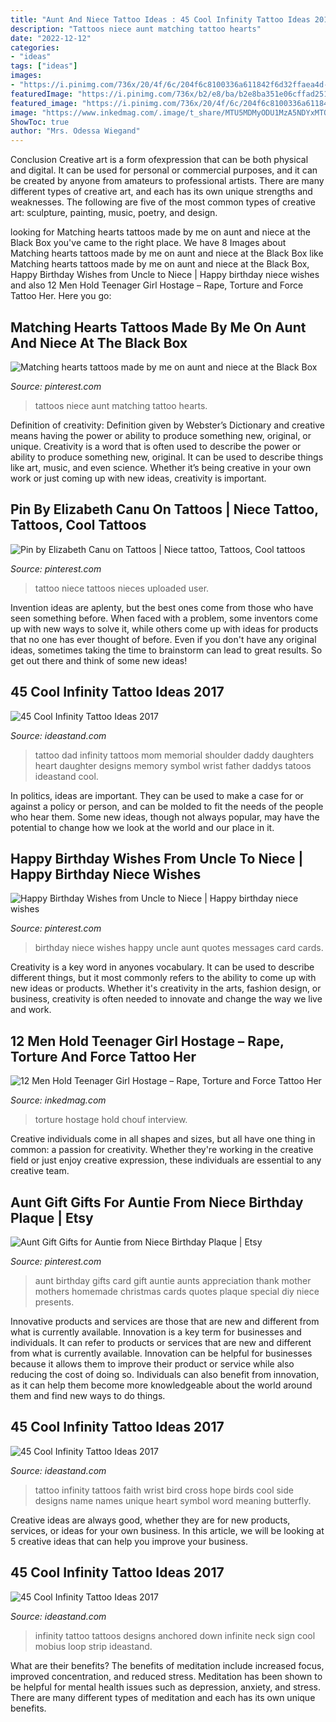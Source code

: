 ```yaml
---
title: "Aunt And Niece Tattoo Ideas : 45 Cool Infinity Tattoo Ideas 2017"
description: "Tattoos niece aunt matching tattoo hearts"
date: "2022-12-12"
categories:
- "ideas"
tags: ["ideas"]
images:
- "https://i.pinimg.com/736x/20/4f/6c/204f6c8100336a611842f6d32ffaea4d--birthday-card-for-aunt-birthday-gifts.jpg"
featuredImage: "https://i.pinimg.com/736x/b2/e8/ba/b2e8ba351e06cffad251deb6b81d40bc.jpg"
featured_image: "https://i.pinimg.com/736x/20/4f/6c/204f6c8100336a611842f6d32ffaea4d--birthday-card-for-aunt-birthday-gifts.jpg"
image: "https://www.inkedmag.com/.image/t_share/MTU5MDMyODU1MzA5NDYxMTQx/5b88585906115image.jpg"
ShowToc: true
author: "Mrs. Odessa Wiegand"
---
```



Conclusion
Creative art is a form ofexpression that can be both physical and digital. It can be used for personal or commercial purposes, and it can be created by anyone from amateurs to professional artists. There are many different types of creative art, and each has its own unique strengths and weaknesses. The following are five of the most common types of creative art: sculpture, painting, music, poetry, and design.

	

		
looking for Matching hearts tattoos made by me on aunt and niece at the Black Box you've came to the right place. We have 8 Images about Matching hearts tattoos made by me on aunt and niece at the Black Box like Matching hearts tattoos made by me on aunt and niece at the Black Box, Happy Birthday Wishes from Uncle to Niece | Happy birthday niece wishes and also 12 Men Hold Teenager Girl Hostage – Rape, Torture and Force Tattoo Her. Here you go:
		
    
## Matching Hearts Tattoos Made By Me On Aunt And Niece At The Black Box

<img loading=lazy src="https://i.pinimg.com/736x/b2/e8/ba/b2e8ba351e06cffad251deb6b81d40bc.jpg" onerror="this.onerror=null;this.src='https://tse1.mm.bing.net/th?id=OIP.CXZDXR_7XfnrcgIgpBvDxgHaHa&amp;pid=15.1';" alt="Matching hearts tattoos made by me on aunt and niece at the Black Box">

_Source: pinterest.com_

>tattoos niece aunt matching tattoo hearts. 

	

Definition of creativity: Definition given by Webster’s Dictionary and creative means having the power or ability to produce something new, original, or unique.
Creativity is a word that is often used to describe the power or ability to produce something new, original. It can be used to describe things like art, music, and even science. Whether it’s being creative in your own work or just coming up with new ideas, creativity is important.

    
## Pin By Elizabeth Canu On Tattoos | Niece Tattoo, Tattoos, Cool Tattoos

<img loading=lazy src="https://i.pinimg.com/736x/0c/bd/9c/0cbd9ca80f395f0785983ff3511c4386--niece-tattoo-love-it.jpg" onerror="this.onerror=null;this.src='https://tse1.mm.bing.net/th?id=OIP.0xQVWwVz3fpqI1J-FVYKCQHaH_&amp;pid=15.1';" alt="Pin by Elizabeth Canu on Tattoos | Niece tattoo, Tattoos, Cool tattoos">

_Source: pinterest.com_

>tattoo niece tattoos nieces uploaded user. 

	

Invention ideas are aplenty, but the best ones come from those who have seen something before. When faced with a problem, some inventors come up with new ways to solve it, while others come up with ideas for products that no one has ever thought of before. Even if you don't have any original ideas, sometimes taking the time to brainstorm can lead to great results. So get out there and think of some new ideas!

    
## 45 Cool Infinity Tattoo Ideas 2017

<img loading=lazy src="http://ideastand.com/wp-content/uploads/2016/01/infinity-tattoo-ideas/9-infinity-tattoo-ideas.jpg" onerror="this.onerror=null;this.src='https://tse3.mm.bing.net/th?id=OIP.KnwCoACGAdqYxe4NikadIAHaJ4&amp;pid=15.1';" alt="45 Cool Infinity Tattoo Ideas 2017">

_Source: ideastand.com_

>tattoo dad infinity tattoos mom memorial shoulder daddy daughters heart daughter designs memory symbol wrist father daddys tatoos ideastand cool. 

	

In politics, ideas are important. They can be used to make a case for or against a policy or person, and can be molded to fit the needs of the people who hear them. Some new ideas, though not always popular, may have the potential to change how we look at the world and our place in it.

    
## Happy Birthday Wishes From Uncle To Niece | Happy Birthday Niece Wishes

<img loading=lazy src="https://i.pinimg.com/736x/25/73/f9/2573f9ee5d94f54d7026c478dc108413.jpg" onerror="this.onerror=null;this.src='https://tse1.mm.bing.net/th?id=OIP.dA0sbyg2iYbjTMDo1NLg6gHaLG&amp;pid=15.1';" alt="Happy Birthday Wishes from Uncle to Niece | Happy birthday niece wishes">

_Source: pinterest.com_

>birthday niece wishes happy uncle aunt quotes messages card cards. 

	

Creativity is a key word in anyones vocabulary. It can be used to describe different things, but it most commonly refers to the ability to come up with new ideas or products. Whether it's creativity in the arts, fashion design, or business, creativity is often needed to innovate and change the way we live and work.

    
## 12 Men Hold Teenager Girl Hostage – Rape, Torture And Force Tattoo Her

<img loading=lazy src="https://www.inkedmag.com/.image/t_share/MTU5MDMyODU1MzA5NDYxMTQx/5b88585906115image.jpg" onerror="this.onerror=null;this.src='https://tse4.mm.bing.net/th?id=OIP.UVP8ub6x85jffdnYC2PFgAHaNK&amp;pid=15.1';" alt="12 Men Hold Teenager Girl Hostage – Rape, Torture and Force Tattoo Her">

_Source: inkedmag.com_

>torture hostage hold chouf interview. 

	

Creative individuals come in all shapes and sizes, but all have one thing in common: a passion for creativity. Whether they're working in the creative field or just enjoy creative expression, these individuals are essential to any creative team.

    
## Aunt Gift Gifts For Auntie From Niece Birthday Plaque | Etsy

<img loading=lazy src="https://i.pinimg.com/736x/20/4f/6c/204f6c8100336a611842f6d32ffaea4d--birthday-card-for-aunt-birthday-gifts.jpg" onerror="this.onerror=null;this.src='https://tse1.mm.bing.net/th?id=OIP.mbcnn4JAVpvA-_Oc1VAG3wHaIi&amp;pid=15.1';" alt="Aunt Gift Gifts for Auntie from Niece Birthday Plaque | Etsy">

_Source: pinterest.com_

>aunt birthday gifts card gift auntie aunts appreciation thank mother mothers homemade christmas cards quotes plaque special diy niece presents. 

	

Innovative products and services are those that are new and different from what is currently available.
Innovation is a key term for businesses and individuals. It can refer to products or services that are new and different from what is currently available. Innovation can be helpful for businesses because it allows them to improve their product or service while also reducing the cost of doing so. Individuals can also benefit from innovation, as it can help them become more knowledgeable about the world around them and find new ways to do things.

    
## 45 Cool Infinity Tattoo Ideas 2017

<img loading=lazy src="https://ideastand.com/wp-content/uploads/2016/01/infinity-tattoo-ideas/10-infinity-tattoo-ideas.jpg" onerror="this.onerror=null;this.src='https://tse2.mm.bing.net/th?id=OIP.CSfrWGJ6W0nHyOaZ9MJTEAHaJ6&amp;pid=15.1';" alt="45 Cool Infinity Tattoo Ideas 2017">

_Source: ideastand.com_

>tattoo infinity tattoos faith wrist bird cross hope birds cool side designs name names unique heart symbol word meaning butterfly. 

	

Creative ideas are always good, whether they are for new products, services, or ideas for your own business. In this article, we will be looking at 5 creative ideas that can help you improve your business.

    
## 45 Cool Infinity Tattoo Ideas 2017

<img loading=lazy src="http://ideastand.com/wp-content/uploads/2016/01/infinity-tattoo-ideas/17-infinity-tattoo-ideas.jpg" onerror="this.onerror=null;this.src='https://tse3.mm.bing.net/th?id=OIP.P7vemwbqA0cWdV8J6lYh0wHaHa&amp;pid=15.1';" alt="45 Cool Infinity Tattoo Ideas 2017">

_Source: ideastand.com_

>infinity tattoo tattoos designs anchored down infinite neck sign cool mobius loop strip ideastand. 

	

What are their benefits?
The benefits of meditation include increased focus, improved concentration, and reduced stress. Meditation has been shown to be helpful for mental health issues such as depression, anxiety, and stress. There are many different types of meditation and each has its own unique benefits.

